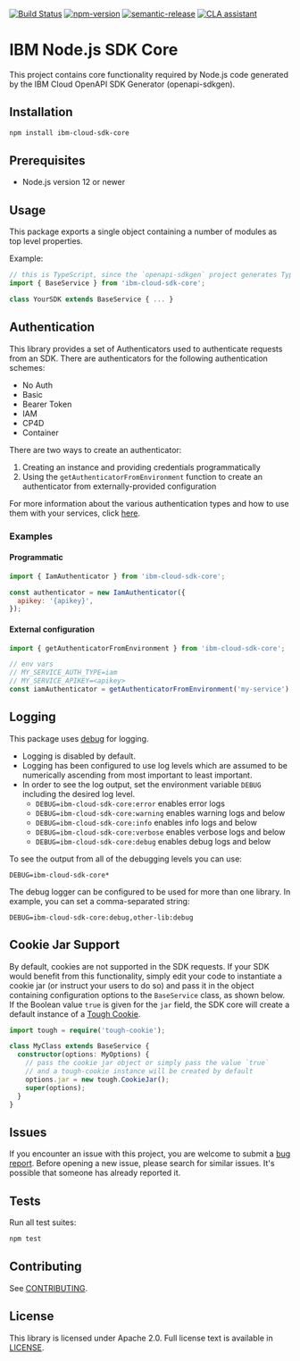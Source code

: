 [![Build Status](https://app.travis-ci.com/IBM/node-sdk-core.svg?branch=main)](https://app.travis-ci.com/IBM/node-sdk-core)
[![npm-version](https://img.shields.io/npm/v/ibm-cloud-sdk-core.svg)](https://www.npmjs.com/package/ibm-cloud-sdk-core)
[![semantic-release](https://img.shields.io/badge/%20%20%F0%9F%93%A6%F0%9F%9A%80-semantic--release-e10079.svg)](https://github.com/semantic-release/semantic-release)
[![CLA assistant](https://cla-assistant.io/readme/badge/ibm/node-sdk-core)](https://cla-assistant.io/ibm/node-sdk-core)

# IBM Node.js SDK Core
This project contains core functionality required by Node.js code generated by the IBM Cloud OpenAPI SDK Generator
(openapi-sdkgen).

## Installation
```bash
npm install ibm-cloud-sdk-core
```

## Prerequisites
- Node.js version 12 or newer

## Usage
This package exports a single object containing a number of modules as top level properties.

Example:
```js
// this is TypeScript, since the `openapi-sdkgen` project generates TypeScript
import { BaseService } from 'ibm-cloud-sdk-core';

class YourSDK extends BaseService { ... }
```

## Authentication
This library provides a set of Authenticators used to authenticate requests from an SDK. There are authenticators for the following authentication schemes:
- No Auth
- Basic
- Bearer Token
- IAM
- CP4D
- Container

There are two ways to create an authenticator:
1. Creating an instance and providing credentials programmatically
2. Using the `getAuthenticatorFromEnvironment` function to create an authenticator from externally-provided configuration

For more information about the various authentication types and how to use them with your services, click [here](Authentication.md).

### Examples

#### Programmatic
```js
import { IamAuthenticator } from 'ibm-cloud-sdk-core';

const authenticator = new IamAuthenticator({
  apikey: '{apikey}',
});
```

#### External configuration
```js
import { getAuthenticatorFromEnvironment } from 'ibm-cloud-sdk-core';

// env vars
// MY_SERVICE_AUTH_TYPE=iam
// MY_SERVICE_APIKEY=<apikey>
const iamAuthenticator = getAuthenticatorFromEnvironment('my-service');
```

## Logging
This package uses [debug](https://www.npmjs.com/package/debug) for logging.

- Logging is disabled by default.
- Logging has been configured to use log levels which are assumed to be numerically ascending from most important to least important.
- In order to see the log output, set the environment variable ``DEBUG`` including the desired log level.
  - ```DEBUG=ibm-cloud-sdk-core:error``` enables error logs
  - ```DEBUG=ibm-cloud-sdk-core:warning``` enables warning logs and below
  - ```DEBUG=ibm-cloud-sdk-core:info``` enables info logs and below
  - ```DEBUG=ibm-cloud-sdk-core:verbose``` enables verbose logs and below
  - ```DEBUG=ibm-cloud-sdk-core:debug``` enables debug logs and below

To see the output from all of the debugging levels you can use:

``DEBUG=ibm-cloud-sdk-core*``

The debug logger can be configured to be used for more than one library. In example, you can set a comma-separated string:

``DEBUG=ibm-cloud-sdk-core:debug,other-lib:debug``

## Cookie Jar Support
By default, cookies are not supported in the SDK requests.  If your SDK would benefit from this functionality, simply edit your code to instantiate a cookie jar (or instruct your users to do so) and pass it in the object containing configuration options to the `BaseService` class, as shown below. If the Boolean value `true` is given for the `jar` field, the SDK core will create a default instance of a [Tough Cookie](https://www.npmjs.com/package/tough-cookie).

```ts
import tough = require('tough-cookie');

class MyClass extends BaseService {
  constructor(options: MyOptions) {
    // pass the cookie jar object or simply pass the value `true`
    // and a tough-cookie instance will be created by default
    options.jar = new tough.CookieJar();
    super(options);
  }
}
```

## Issues
If you encounter an issue with this project, you are welcome to submit a [bug report](https://github.com/IBM/node-sdk-core/issues).
Before opening a new issue, please search for similar issues. It's possible that someone has already reported it.

## Tests
Run all test suites:
```bash
npm test
```

## Contributing
See [CONTRIBUTING](CONTRIBUTING.md).

## License
This library is licensed under Apache 2.0. Full license text is
available in [LICENSE](LICENSE.md).
